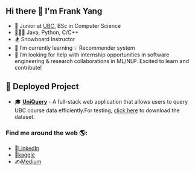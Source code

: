 ## Hi there 👋 I'm Frank Yang

<!--
**ffy208/ffy208** is a ✨ _special_ ✨ repository because its `README.md` (this file) appears on your GitHub profile.

Here are some ideas to get you started:

- 🔭 I’m currently working on ...
- 🌱 I’m currently learning ...
- 👯 I’m looking to collaborate on ...
- 🤔 I’m looking for help with ...
- 💬 Ask me about ...
- 📫 How to reach me: ...
- 😄 Pronouns: ...
- ⚡ Fun fact: ...
-->
- 🏫 Junior at [UBC](https://www.cs.ubc.ca/), BSc in Computer Science
- 🧑🏻‍💻 Java, Python, C/C++
- 🏂 Snowboard Instructor
- 🌱 I’m currently learning 💡 Recommender system
- 🤔 I’m looking for help with internship opportunities in software engineering & research collaborations in ML/NLP. Excited to learn and contribute!

<!--
等有2个项目了改成这个:
## 🚀 Deployed Projects
Here are some of my projects that you can check out:
-->
## 🚀 Deployed Project
- 🎓 [**UniQuery**](http://52.39.196.23/) - A full-stack web application that allows users to query UBC course data efficiently.For testing, [click here](https://github.com/ubccpsc/310/raw/main/resources/archives/pair.zip) to download the dataset.


### Find me around the web 🌎:
- 💼[LinkedIn](https://www.linkedin.com/in/ffy208/)
- 🏅[kaggle](https://www.kaggle.com/ffy208)
- ✍️[Medium](https://medium.com/@frankyang.cc)

